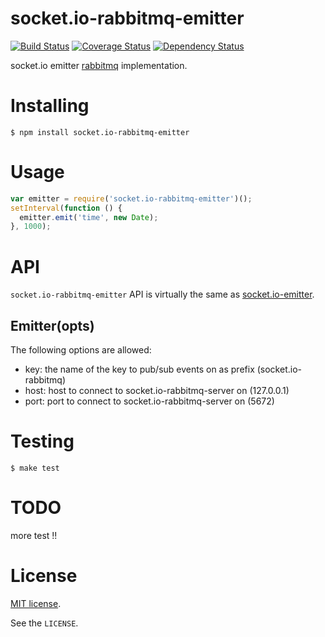 # socket.io-rabbitmq-emitter

[![Build Status](https://travis-ci.org/ziyasal/socket.io-rabbitmq-emitter.svg)](https://travis-ci.org/ziyasal/socket.io-rabbitmq-emitter)
[![Coverage Status](https://coveralls.io/repos/ziyasal/socket.io-rabbitmq-emitter/badge.svg)](https://coveralls.io/r/ziyasal/socket.io-rabbitmq-emitter)
[![Dependency Status](https://coveralls.io/repos/ziyasal/socket.io-rabbitmq-emitter/badge.svg)](https://david-dm.org/ziyasal/socket.io-rabbitmq-emitter)

socket.io emitter [rabbitmq](https://www.rabbitmq.com/) implementation.


# Installing

```shell
$ npm install socket.io-rabbitmq-emitter
```


# Usage

```js
var emitter = require('socket.io-rabbitmq-emitter')();
setInterval(function () {
  emitter.emit('time', new Date);
}, 1000);
```


# API

`socket.io-rabbitmq-emitter` API is virtually the same as [socket.io-emitter](https://github.com/automattic/socket.io-emitter#api).

## Emitter(opts)

The following options are allowed:

- key: the name of the key to pub/sub events on as prefix (socket.io-rabbitmq)
- host: host to connect to socket.io-rabbitmq-server on (127.0.0.1)
- port: port to connect to socket.io-rabbitmq-server on (5672)


# Testing

```shell
$ make test
```


# TODO
more test !!


# License

[MIT license](http://www.opensource.org/licenses/mit-license.php).

See the `LICENSE`.